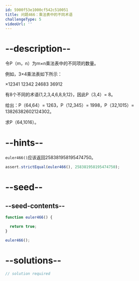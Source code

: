 ```yaml
---
id: 5900f53e1000cf542c510051
title: 问题466：乘法表中的不同术语
challengeType: 5
videoUrl: ''
---
```


# --description--

令P（m，n）为m×n乘法表中的不同项的数量。

例如，3×4乘法表如下所示：

×12341 12342 24683 36912

有8个不同的术语{1,2,3,4,6,8,9,12}，因此P（3,4）= 8。

给出：P（64,64）= 1263，P（12,345）= 1998，P（32,1015）= 13826382602124302。

求P（64,1016）。

# --hints--

`euler466()`应该返回258381958195474750。

```js
assert.strictEqual(euler466(), 258381958195474750);
```

# --seed--

## --seed-contents--

```js
function euler466() {

  return true;
}

euler466();
```

# --solutions--

```js
// solution required
```
